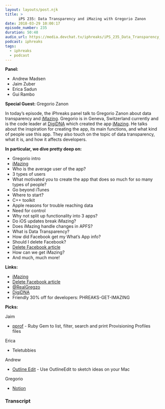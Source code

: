 ```yaml
---
layout: layouts/post.njk
title: >
      iPS 235: Data Transparency and iMazing with Gregorio Zanon
date: 2018-03-29 10:00:17
episode_number: 235
duration: 50:48
audio_url: https://media.devchat.tv/iphreaks/iPS_235_Data_Transparency_and_iMazing_with_Gregorio_Zanon.mp3
podcast: iphreaks
tags: 
  - iphreaks
  - podcast
---
```


 **Panel:**

- Andrew Madsen
- Jaim Zuber
- Erica Sadun
- Gui Rambo

**Special Guest:** Gregorio Zanon

In today’s episode, the iPhreaks panel talk to Gregorio Zanon about data transparency and [iMazing](https://imazing.com/download). Gregorio is in Geneva, Switzerland currently and is the code leader at [DigiDNA](http://digidna.ch/) which created the app [iMazing](https://imazing.com/download). He talks about the inspiration for creating the app, its main functions, and what kind of people use this app. They also touch on the topic of data transparency, what it is, and how it affects developers.

**In particular, we dive pretty deep on:**

- Gregorio intro
- [iMazing](https://imazing.com/download)
- Who is the average user of the app?
- 3 types of users
- What motivated you to create the app that does so much for so many types of people?
- Go beyond iTunes
- Where to start?
- C++ toolkit
- Apple reasons for trouble reaching data
- Need for control
- Why not split up functionality into 3 apps?
- Do iOS updates break iMazing?
- Does iMazing handle changes in APFS?
- What is Data Transparency?
- How did Facebook get my What’s App info?
- Should I delete Facebook?
- [Delete Facebook article](https://www.imore.com/delete-your-facebook)
- How can we get iMazing?
- And much, much more! 

**Links:**

- [iMazing](https://imazing.com/download)
- [Delete Facebook article](https://www.imore.com/delete-your-facebook)
- [@RealGregzo](https://twitter.com/realgregzo)
- [DigiDNA](http://digidna.ch/)
- Friendly 30% off for developers: PHREAKS-GET-IMAZING

**Picks:**

Jaim

- [pprof](https://github.com/AliSoftware/pprof) - Ruby Gem to list, filter, search and print Provisioning Profiles files

Erica

- Teletubbies

Andrew

- [Outline Edit](https://outlineedit.com/index.html) - Use OutlineEdit to sketch ideas on your Mac

Gregorio

- [Notion](https://www.notion.so/)


### Transcript


